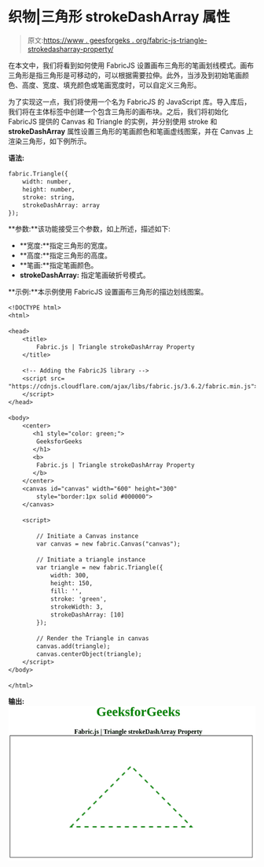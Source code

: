 # 织物|三角形 strokeDashArray 属性

> 原文:[https://www . geesforgeks . org/fabric-js-triangle-strokedasharray-property/](https://www.geeksforgeeks.org/fabric-js-triangle-strokedasharray-property/)

在本文中，我们将看到如何使用 FabricJS 设置画布三角形的笔画划线模式。画布三角形是指三角形是可移动的，可以根据需要拉伸。此外，当涉及到初始笔画颜色、高度、宽度、填充颜色或笔画宽度时，可以自定义三角形。

为了实现这一点，我们将使用一个名为 FabricJS 的 JavaScript 库。导入库后，我们将在主体标签中创建一个包含三角形的画布块。之后，我们将初始化 FabricJS 提供的 Canvas 和 Triangle 的实例，并分别使用 stroke 和 **strokeDashArray** 属性设置三角形的笔画颜色和笔画虚线图案，并在 Canvas 上渲染三角形，如下例所示。

**语法:**

```
fabric.Triangle({
    width: number,
    height: number,
    stroke: string,
    strokeDashArray: array
});
```

**参数:**该功能接受三个参数，如上所述，描述如下:

*   **宽度:**指定三角形的宽度。
*   **高度:**指定三角形的高度。
*   **笔画:**指定笔画颜色。
*   **strokeDashArray:** 指定笔画破折号模式。

**示例:**本示例使用 FabricJS 设置画布三角形的描边划线图案。

```
<!DOCTYPE html> 
<html> 

<head> 
    <title> 
        Fabric.js | Triangle strokeDashArray Property
    </title> 

    <!-- Adding the FabricJS library -->
    <script src= 
"https://cdnjs.cloudflare.com/ajax/libs/fabric.js/3.6.2/fabric.min.js"> 
    </script> 
</head> 

<body> 
    <center>
       <h1 style="color: green;">
        GeeksforGeeks
       </h1>
       <b>
        Fabric.js | Triangle strokeDashArray Property
       </b>
    </center>
    <canvas id="canvas" width="600" height="300"
        style="border:1px solid #000000"> 
    </canvas> 

    <script> 

        // Initiate a Canvas instance 
        var canvas = new fabric.Canvas("canvas"); 

        // Initiate a triangle instance 
        var triangle = new fabric.Triangle({
            width: 300,
            height: 150,
            fill: '',
            stroke: 'green',
            strokeWidth: 3,
            strokeDashArray: [10]
        });

        // Render the Triangle in canvas 
        canvas.add(triangle); 
        canvas.centerObject(triangle);
    </script> 
</body> 

</html>
```

**输出:**
![](img/52dc87e01d4c5ee6c0a2d8dba0eebe74.png)